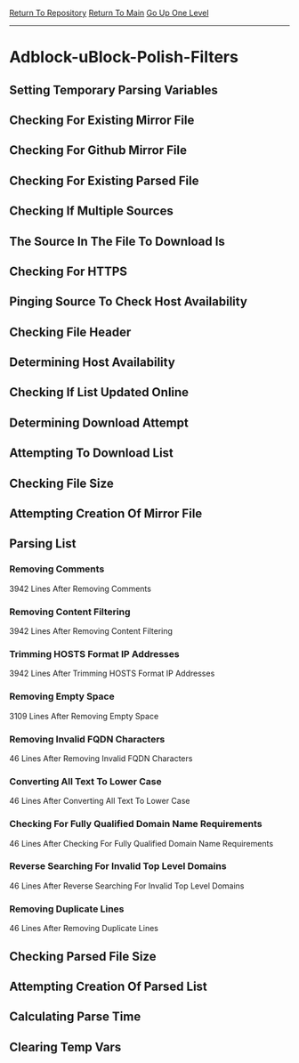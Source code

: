 [Return To Repository](https://github.com/deathbybandaid/piholeparser/)
[Return To Main](https://github.com/deathbybandaid/piholeparser/blob/master/RecentRunLogs/Mainlog.md)
[Go Up One Level](https://github.com/deathbybandaid/piholeparser/blob/master/RecentRunLogs/TopLevelScripts/30-Processing-External-Blacklists.md)
____________________________________
# Adblock-uBlock-Polish-Filters
## Setting Temporary Parsing Variables
## Checking For Existing Mirror File
## Checking For Github Mirror File
## Checking For Existing Parsed File
## Checking If Multiple Sources
## The Source In The File To Download Is
## Checking For HTTPS
## Pinging Source To Check Host Availability
## Checking File Header
## Determining Host Availability
## Checking If List Updated Online
## Determining Download Attempt
## Attempting To Download List
## Checking File Size
## Attempting Creation Of Mirror File
## Parsing List
### Removing Comments
3942 Lines After Removing Comments
### Removing Content Filtering
3942 Lines After Removing Content Filtering
### Trimming HOSTS Format IP Addresses
3942 Lines After Trimming HOSTS Format IP Addresses
### Removing Empty Space
3109 Lines After Removing Empty Space
### Removing Invalid FQDN Characters
46 Lines After Removing Invalid FQDN Characters
### Converting All Text To Lower Case
46 Lines After Converting All Text To Lower Case
### Checking For Fully Qualified Domain Name Requirements
46 Lines After Checking For Fully Qualified Domain Name Requirements
### Reverse Searching For Invalid Top Level Domains
46 Lines After Reverse Searching For Invalid Top Level Domains
### Removing Duplicate Lines
46 Lines After Removing Duplicate Lines
## Checking Parsed File Size
## Attempting Creation Of Parsed List
## Calculating Parse Time
## Clearing Temp Vars
